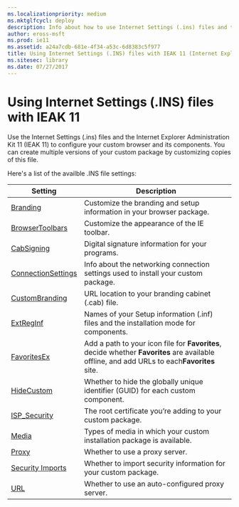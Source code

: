 ```yaml
---
ms.localizationpriority: medium
ms.mktglfcycl: deploy
description: Info about how to use Internet Settings (.ins) files and the IEAK 11 to configure your custom browser package.
author: eross-msft
ms.prod: ie11
ms.assetid: a24a7cdb-681e-4f34-a53c-6d8383c5f977
title: Using Internet Settings (.INS) files with IEAK 11 (Internet Explorer Administration Kit 11 for IT Pros)
ms.sitesec: library
ms.date: 07/27/2017
---
```



# Using Internet Settings (.INS) files with IEAK 11
Use the Internet Settings (.ins) files and the Internet Explorer Administration Kit 11 (IEAK 11) to configure your custom browser and its components. You can create multiple versions of your custom package by customizing copies of this file.

Here's a list of the availble .INS file settings:

|Setting                                  |Description                                                                   |
|-----------------------------------------|------------------------------------------------------------------------------|
|[Branding](branding-ins-file-setting.md) |Customize the branding and setup information in your browser package. |
|[BrowserToolbars](browsertoolbars-ins-file-setting.md) |Customize the appearance of the IE toolbar. |
|[CabSigning](cabsigning-ins-file-setting.md) |Digital signature information for your programs. |
|[ConnectionSettings](connectionsettings-ins-file-setting.md) |Info about the networking connection settings used to install your custom package. |
|[CustomBranding](custombranding-ins-file-setting.md) |URL location to your branding cabinet (.cab) file. |
|[ExtRegInf](extreginf-ins-file-setting.md) |Names of your Setup information (.inf) files and the installation mode for components. |
|[FavoritesEx](favoritesex-ins-file-setting.md) |Add a path to your icon file for **Favorites**, decide whether **Favorites** are available offline, and add URLs to each**Favorites** site. |
|[HideCustom](hidecustom-ins-file-setting.md) |Whether to hide the globally unique identifier (GUID) for each custom component. |
|[ISP_Security](isp-security-ins-file-setting.md) |The root certificate you’re adding to your custom package. |
|[Media](media-ins-file-setting.md) |Types of media in which your custom installation package is available. |
|[Proxy](proxy-ins-file-setting.md) |Whether to use a proxy server. |
|[Security Imports](security-imports-ins-file-setting.md) |Whether to import security information for your custom package. |
|[URL](url-ins-file-setting.md) |Whether to use an auto-configured proxy server. |

